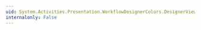 ```yaml
---
uid: System.Activities.Presentation.WorkflowDesignerColors.DesignerViewShellBarSelectedColorGradientBeginColor
internalonly: False
---
```


